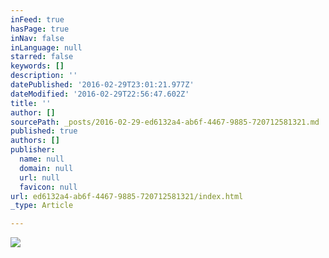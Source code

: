 ```yaml
---
inFeed: true
hasPage: true
inNav: false
inLanguage: null
starred: false
keywords: []
description: ''
datePublished: '2016-02-29T23:01:21.977Z'
dateModified: '2016-02-29T22:56:47.602Z'
title: ''
author: []
sourcePath: _posts/2016-02-29-ed6132a4-ab6f-4467-9885-720712581321.md
published: true
authors: []
publisher:
  name: null
  domain: null
  url: null
  favicon: null
url: ed6132a4-ab6f-4467-9885-720712581321/index.html
_type: Article

---
```

![](https://the-grid-user-content.s3-us-west-2.amazonaws.com/b0c82385-7187-4d9c-be51-e4fafb7b4dd9.jpg)